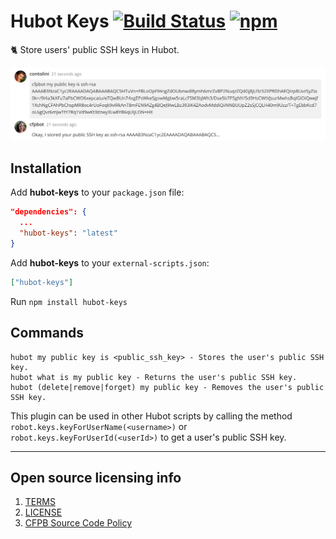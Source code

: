 # Hubot Keys [![Build Status](https://img.shields.io/travis/catops/hubot-keys.svg?maxAge=2592000&style=flat-square)](https://travis-ci.org/catops/hubot-keys.svg?branch=master) [![npm](https://img.shields.io/npm/v/hubot-keys.svg?maxAge=2592000&style=flat-square)](https://www.npmjs.com/package/hubot-keys)

:cat2: Store users' public SSH keys in Hubot.

![hubot-keys screenshot](screenshot.png)

## Installation

Add **hubot-keys** to your `package.json` file:

```json
"dependencies": {
  ...
  "hubot-keys": "latest"
}
```

Add **hubot-keys** to your `external-scripts.json`:

```json
["hubot-keys"]
```

Run `npm install hubot-keys`


## Commands

```
hubot my public key is <public_ssh_key> - Stores the user's public SSH key.
hubot what is my public key - Returns the user's public SSH key.
hubot (delete|remove|forget) my public key - Removes the user's public SSH key.
```

This plugin can be used in other Hubot scripts by calling the method `robot.keys.keyForUserName(<username>)`
or `robot.keys.keyForUserId(<userId>)` to get a user's public SSH key.

----

## Open source licensing info
1. [TERMS](TERMS.md)
2. [LICENSE](LICENSE)
3. [CFPB Source Code Policy](https://github.com/cfpb/source-code-policy/)
